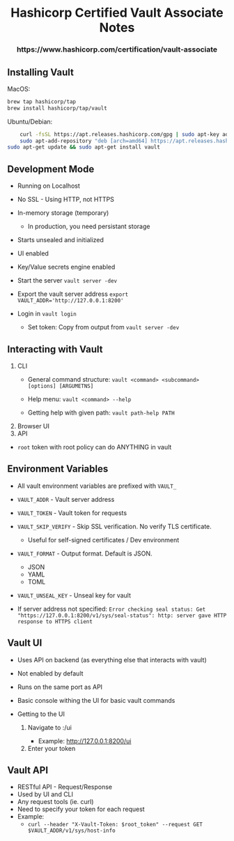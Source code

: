 
<h1 align="center">Hashicorp Certified Vault Associate Notes</h1>

<h3 align="center">https://www.hashicorp.com/certification/vault-associate</h3>




## Installing Vault

MacOS:
```bash
brew tap hashicorp/tap
brew install hashicorp/tap/vault
```

Ubuntu/Debian:

```bash
	curl -fsSL https://apt.releases.hashicorp.com/gpg | sudo apt-key add -
	sudo apt-add-repository "deb [arch=amd64] https://apt.releases.hashicorp.com $(lsb_release -cs) main"
sudo apt-get update && sudo apt-get install vault
```

## Development Mode

- Running on Localhost
- No SSL - Using HTTP, not HTTPS
- In-memory storage (temporary)
	- In production, you need persistant storage
- Starts unsealed and initialized
- UI enabled
- Key/Value secrets engine enabled

- Start the server `vault server -dev`
- Export the vault server address `export VAULT_ADDR='http://127.0.0.1:8200'`
- Login in `vault login`
	- Set token: Copy from output from `vault server -dev`


## Interacting with Vault

1. CLI
	- General command structure: `vault <command> <subcommand> [options] [ARGUMETNS]`
	- Help menu: `vault <command> --help`
	
	- Getting help with given path: `vault path-help PATH`
2. Browser UI
3. API


- `root` token with root policy can do ANYTHING in vault


## Environment Variables

- All vault environment variables are prefixed with `VAULT_`
- `VAULT_ADDR` - Vault server address
- `VAULT_TOKEN` - Vault token for requests
- `VAULT_SKIP_VERIFY` - Skip SSL verification. No verify TLS certificate.
	- Useful for self-signed certificates / Dev environment
- `VAULT_FORMAT` - Output format. Default is JSON.
	- JSON
	- YAML
	- TOML
- `VAULT_UNSEAL_KEY` - Unseal key for vault


- If server address not specified:
	`Error checking seal status: Get "https://127.0.0.1:8200/v1/sys/seal-status": http: server gave HTTP response to HTTPS client`


## Vault UI

- Uses API on backend (as everything else that interacts with vault)
- Not enabled by default
- Runs on the same port as API
- Basic console withing the UI for basic vault commands

- Getting to the UI
	1. Navigate to <VAULT HOST>:<PORT>/ui
		- Example: http://127.0.0.1:8200/ui
	2. Enter your token


## Vault API

- RESTful API - Request/Response
- Used by UI and CLI
- Any request tools (ie. curl)
- Need to specify your token for each request
- Example:
	- `curl --header "X-Vault-Token: $root_token" --request GET $VAULT_ADDR/v1/sys/host-info`
